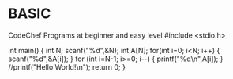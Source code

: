 # BASIC
CodeChef Programs at beginner and easy level
#include <stdio.h>

int main()
{
int N;
scanf("%d",&N);
int A[N];
for(int i=0; i<N; i++)
{
scanf("%d",&A[i]);
}
for (int i=N-1; i>=0; i--)
{
printf("%d\n",A[i]);
}
//printf("Hello World!\n");
return 0;
}
